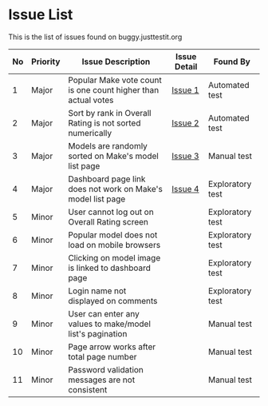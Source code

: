 # Issue List

This is the list of issues found on buggy.justtestit.org

| No | Priority | Issue Description                                             | Issue Detail | Found By         |
|----|----------|---------------------------------------------------------------|--------------|------------------|
| 1  | Major    | Popular Make vote count is one count higher than actual votes | [Issue 1](./Issue1.md)      | Automated test   |
| 2  | Major    | Sort by rank in Overall Rating is not sorted numerically      | [Issue 2](./Issue2.md)      | Automated test   |
| 3  | Major    | Models are randomly sorted on Make's model list page          | [Issue 3](./Issue3.md)      | Manual test      |
| 4  | Major    | Dashboard page link does not work on Make's model list page   | [Issue 4](./Issue4.md)      | Exploratory test |
| 5  | Minor    | User cannot log out on Overall Rating screen                  |              | Exploratory test |
| 6  | Minor    | Popular model does not load on mobile browsers                |              | Exploratory test |
| 7  | Minor    | Clicking on model image is linked to dashboard page           |              | Exploratory test |
| 8  | Minor    | Login name not displayed on comments                          |              | Exploratory test |
| 9  | Minor    | User can enter any values to make/model list's pagination     |              | Manual test      |
| 10 | Minor    | Page arrow works after total page number                      |              | Manual test      |
| 11 | Minor    | Password validation messages are not consistent               |              | Manual test      |